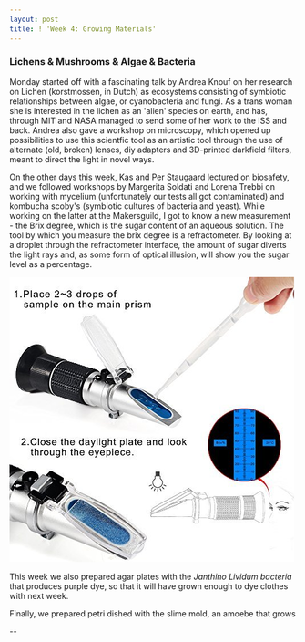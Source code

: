 ```yaml
---
layout: post
title: ! 'Week 4: Growing Materials'
---
```

### Lichens & Mushrooms & Algae & Bacteria
Monday started off with a fascinating talk by Andrea Knouf on her research on Lichen (korstmossen, in Dutch) as ecosystems consisting of symbiotic relationships between algae, or cyanobacteria and fungi. As a trans woman she is interested in the lichen as an 'alien' species on earth, and has, through MIT and NASA managed to send some of her work to the ISS and back. Andrea also gave a workshop on microscopy, which opened up possibilities to use this scientfic tool as an artistic tool through the use of alternate (old, broken) lenses, diy adapters and 3D-printed darkfield filters, meant to direct the light in novel ways. 

On the other days this week, Kas and Per Staugaard lectured on biosafety, and we followed workshops by Margerita Soldati and Lorena Trebbi on working with mycelium (unfortunately our tests all got contaminated) and kombucha scoby's (symbiotic cultures of bacteria and yeast). While working on the latter at the Makersguild, I got to know a new measurement - the Brix degree, which is the sugar content of an aqueous solution. The tool by which you measure the brix degree is a refractometer. By looking at a droplet through the refractometer interface, the amount of sugar diverts the light rays and, as some form of optical illusion,  will show you the sugar level as a percentage.

<img src="/images/brix.jpeg" alt="refractometer"/>

This week we also prepared agar plates with the *Janthino Lividum bacteria* that produces purple dye, so that it will have grown enough to dye clothes with next week. 



Finally, we prepared petri dished with the slime mold, an amoebe that grows 



--
